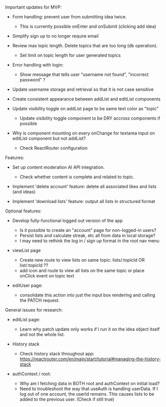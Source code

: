 Important updates for MVP:

- Form handling: prevent user from submitting idea twice.
    - This is currently possible onEnter and onSubmit (clicking add idea)

- Simplify sign up to no longer require email

- Review max topic length. Delete topics that are too long (db operation). 
    - Set limit on topic length for user generated topics

- Error handling with login:
    - Show message that tells user "username not found", "incorrect password" ?

- Update username storage and retrieval so that it is not case sensitive

- Create consistent appearance between addList and editList components

- Update visibility toggle on addList page to be same text color as "topic"
    - Update visibility toggle component to be DRY accross components if possible

- Why is component mounting on every onChange for textarea input on editList component but not addList?
    - Check ReactRouter configuration



Features:

- Set up content moderation AI API integration.
    - Check whether content is complete and related to topic. 

- Implement 'delete account' feature: delete all associated likes and lists (and ideas)

- Implement 'download lists' feature: output all lists in structured format


Optional features:

- Develop fully-functional logged out version of the app
    - Is it possible to create an "account" page for non-logged-in users?
    - Persist lists and calculate streak, etc all from data in local storage?
    - I may need to rethink the log in / sign up format in the root nav menu


- viewList page
    - Create new route to view lists on same topic: lists/:topicId OR list/:topicId ??
    - add icon and route to view all lists on the same topic or place onClick event on topic text

- editUser page:
    - consolidate this action into just the input box rendering and calling the PATCH request. 


General issues for research:
- editList page:
    - Learn why patch update only works if I run it on the idea object itself and not the whole list. 

- History stack
    - Check history stack throughout app: https://reactrouter.com/en/main/start/tutorial#managing-the-history-stack

- authContext / root:
    - Why am I fetching data in BOTH root and authContext on initial load?
    - Need to troubleshoot the way that useAuth is handling userData. 
        If I log out of one account, the userId remains. This causes lists to be added to the previous user. (Check if still true)


